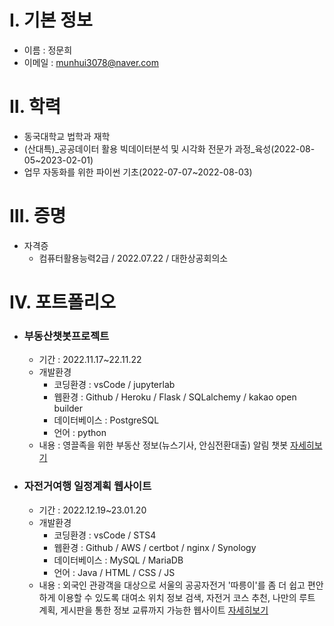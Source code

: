 # Ⅰ. 기본 정보
- 이름 : 정문희
- 이메일 : munhui3078@naver.com

# Ⅱ. 학력 
- 동국대학교 법학과 재학
- (산대특)_공공데이터 활용 빅데이터분석 및 시각화 전문가 과정_육성(2022-08-05~2023-02-01)
- 업무 자동화를 위한 파이썬 기초(2022-07-07~2022-08-03)

# Ⅲ. 증명
- 자격증
    - 컴퓨터활용능력2급 / 2022.07.22 / 대한상공회의소

# Ⅳ. 포트폴리오
- ### 부동산챗봇프로젝트
    - 기간 : 2022.11.17~22.11.22
    - 개발환경
        - 코딩환경 : vsCode / jupyterlab
        - 웹환경 : Github / Heroku / Flask / SQLalchemy / kakao open builder
        - 데이터베이스 : PostgreSQL
        - 언어 : python
    - 내용 : 영끌족을 위한 부동산 정보(뉴스기사, 안심전환대출) 알림 챗봇
    [자세히보기](https://github.com/Moon-999/projects/tree/main/chatbot)

- ### 자전거여행 일정계획 웹사이트
    - 기간 : 2022.12.19~23.01.20
    - 개발환경
        - 코딩환경 : vsCode / STS4
        - 웹환경 : Github / AWS / certbot / nginx / Synology
        - 데이터베이스 : MySQL / MariaDB
        - 언어 : Java / HTML / CSS / JS     
    - 내용 : 외국인 관광객을 대상으로 서울의 공공자전거 '따릉이'를 좀 더 쉽고 편안하게 이용할 수 있도록 대여소 위치 정보 검색, 자전거 코스 추천, 나만의 루트 계획, 게시판을 통한 정보 교류까지 가능한 웹사이트
    [자세히보기](https://github.com/Moon-999/projects/tree/main/website)

